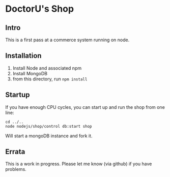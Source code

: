 # DoctorU's Shop

## Intro

This is a first pass at a commerce system running on node.

## Installation

1. Install Node and associated npm
1. Install MongoDB
1. from this directory, run `npm install`

## Startup
If you have enough CPU cycles, you can start up and run the shop from one line:

    cd ../..
    node nodejs/shop/control db:start shop
    
Will start a mongoDB instance and fork it.

## Errata
This is a work in progress. Please let me know (via github) if you have problems.
   
